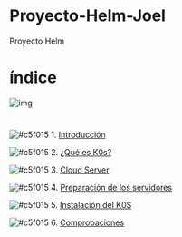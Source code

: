 # Proyecto-Helm-Joel
Proyecto Helm
# índice
![img](https://www.google.com/imgres?imgurl=https%3A%2F%2Fhelm.sh%2Fimg%2Fhelm.svg&imgrefurl=https%3A%2F%2Fhelm.sh%2Fes%2F&tbnid=dlqkUEBuWlTJMM&vet=12ahUKEwjzsuKrxuD1AhXlolwKHSgMCDkQMygAegUIARC8AQ..i&docid=moKTk2N2oyTIQM&w=304&h=351&itg=1&q=helm&ved=2ahUKEwjzsuKrxuD1AhXlolwKHSgMCDkQMygAegUIARC8AQ)
#
![#c5f015](https://via.placeholder.com/15/c5f015/000000?text=+) 1. [Introducción](https://github.com/abarcajoel/K0S/blob/main/readme/Introduccion.md)

![#c5f015](https://via.placeholder.com/15/c5f015/000000?text=+) 2. [¿Qué es K0s?](https://github.com/abarcajoel/K0S/blob/main/readme/que_es_k0s.md)

![#c5f015](https://via.placeholder.com/15/c5f015/000000?text=+) 3. [Cloud Server](https://github.com/abarcajoel/K0S/blob/main/readme/cloud_server.md)

![#c5f015](https://via.placeholder.com/15/c5f015/000000?text=+) 4. [Preparación de los servidores](https://github.com/abarcajoel/K0S/blob/main/readme/servidores.md)

![#c5f015](https://via.placeholder.com/15/c5f015/000000?text=+) 5. [Instalación del K0S](https://github.com/abarcajoel/K0S/blob/main/readme/instalacion_K0s.md) 

![#c5f015](https://via.placeholder.com/15/c5f015/000000?text=+) 6. [Comprobaciones](https://github.com/abarcajoel/K0S/blob/main/readme/comprobaciones.md)



